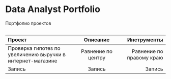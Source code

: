# Data Analyst Portfolio
Портфолио проектов 
## 
|Проект|Описание|Инструменты|
|:-|:-:|-:|
|Проверка гипотез по увеличению выручки в интернет-магазине|Равнение по центру|Равнение по правому краю|
|Запись|Запись|Запись|
